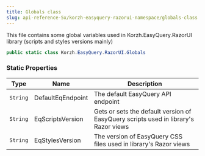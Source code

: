 ```yaml
---
title: Globals class
slug: api-reference-5x/korzh-easyquery-razorui-namespace/globals-class
---
```


This file contains some global variables used in Korzh.EasyQuery.RazorUI library (scripts and styles versions mainly)
```csharp
public static class Korzh.EasyQuery.RazorUI.Globals

```

### Static Properties

| Type | Name | Description | 
| --- | --- | --- | 
| `String` | DefaultEqEndpoint | The default EasyQuery API endpoint | 
| `String` | EqScriptsVersion | Gets or sets the default version of EasyQuery scripts used in library's Razor views | 
| `String` | EqStylesVersion | The version of EasyQuery CSS files used in library's Razor views |